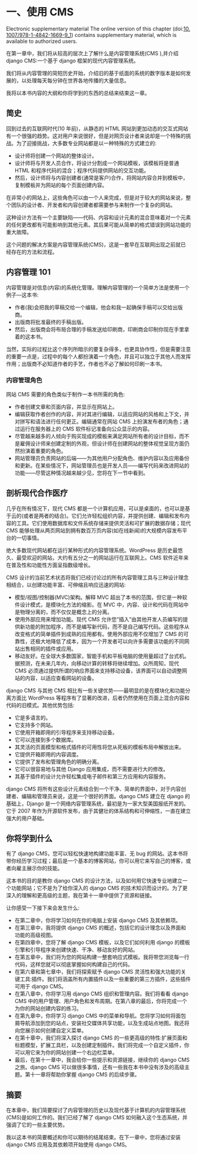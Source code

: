 # 一、使用 CMS

Electronic supplementary material The online version of this chapter (doi:[10.​1007/​978-1-4842-1669-9_​1](http://dx.doi.org/10.1007/978-1-4842-1669-9_1)) contains supplementary material, which is available to authorized users.

在第一章中，我们将从较高的层次上了解什么是内容管理系统(CMS ),并介绍 django CMS:一个基于 django 框架的现代内容管理系统。

我们将从内容管理的简短历史开始，介绍旧的基于纸面的系统的数字版本是如何发展的，以处理每天每分钟在世界各地传播的大量信息。

我将以本书内容的大纲和你将学到的东西的总结来结束这一章。

## 简史

回到过去的互联网时代(10 年前)，从静态的 HTML 网站到更加动态的交互式网站有一个很强的趋势。这对用户来说很好，但是对网页设计者来说却是一个特殊的挑战。为了迎接挑战，大多数专业网站都是以一种特殊的方式建立的:

*   设计师将创建一个网站的整体设计。
*   设计师将与开发人员合作，将设计分割成一个网站模板，该模板将是普通 HTML 和程序代码的混合；程序代码提供网站的交互功能。
*   然后，设计师将与内容创建者(通常是客户)合作，将网站内容合并到模板中，复制模板并为网站的每个页面创建内容。

在非常小的网站上，这些角色可以由一个人来完成，但是对于较大的网站来说，整个团队的设计者、开发者和内容创建者都需要参与来制作一个复杂的网站。

这种设计方法有一个主要缺陷——代码、内容和设计元素的混合意味着对一个元素的任何更改都有可能影响到其他元素。其后果可能从简单的格式错误到网站功能的重大故障。

这个问题的解决方案是内容管理系统(CMS)，这是一套早在互联网出现之前就已经存在的方法和流程。

## 内容管理 101

内容管理是对信息(内容)的系统化管理。理解内容管理的一个简单方法是使用一个例子—这本书:

*   作者(我)会把我的草稿交给一个编辑，他会和我一起确保手稿可以交给出版商。
*   出版商将批准最终的手稿出版。
*   然后，出版商会将布局合理的手稿发送给印刷商，印刷商会印制你现在手里拿着的这本书。

当然，实际的过程比这个序列所暗示的要复杂得多，也更具协作性，但是需要注意的重要一点是，过程中的每个人都扮演着一个角色，并且可以独立于其他人而发挥作用；出版商不必知道作者的手艺，作者也不必了解如何印刷一本书。

### 内容管理角色

网站 CMS 需要的角色类似于制作一本书所需的角色:

*   作者创建文章和页面内容，并显示在网站上。
*   编辑获取作者创作的内容，并对其进行编辑，以适应网站的风格和上下文，并对拼写和语法进行任何更正。编辑通常在网站 CMS 上扮演发布者的角色；通过运行在服务器上的 CMS 软件标记准备向公众显示的内容。
*   尽管越来越多的人倾向于购买现成的模板来满足网站所有者的设计目标，而不是雇佣设计师来创建定制的外观，但设计师在创建网站的整体视觉呈现方面仍然扮演着重要的角色。
*   网站管理员负责网站的后端——为其他用户分配角色、维护内容以及应用备份和更新。在某些情况下，网站管理员也是开发人员——编写代码来改进网站的功能——尽管这种情况越来越少见，您将在下一节中看到。

## 剖析现代合作医疗

几乎在所有情况下，现代 CMS 都是一个计算机应用，可以是桌面的，也可以是基于云的(或者是两者的结合)。它们允许轻松组织内容，并提供创建、编辑和发布内容的工具。它们使用数据库和文件系统存储来提供灵活和可扩展的数据存储；现代 CMS 能够处理从两页网站到拥有数百万页内容(如在线新闻)的大规模内容发布平台的一切事情。

绝大多数现代网站都在运行某种形式的内容管理系统。WordPress 是历史最悠久、最受欢迎的网站，大约有五分之一的网站运行在互联网上。CMS 软件近年来在普及性和功能性方面呈指数级增长。

CMS 设计的当前艺术状态将我们已经讨论过的所有内容管理工具与三种设计理念相结合，以创建功能丰富、可伸缩且响应迅速的网站:

*   模型/视图/控制器(MVC)架构。解释 MVC 超出了本书的范围，但它是一种软件设计模式，是模块化方法的缩影。在 MVC 中，内容、设计和代码在网站中是物理分离的，而不仅仅是概念上的分离。
*   使用外部应用来增加功能。现代 CMS 允许您“插入”由其他开发人员编写的提供新功能的附加程序，而不是编写新代码，而不是自己编写代码。这些程序从改变格式的简单插件到成熟的应用都有。使用外部应用不仅增加了 CMS 的可靠性，还极大地降低了成本，因为一个开发者可以向许多需要该功能的不同网站出售相同的插件或应用。
*   移动友好。在全球大多数国家，智能手机和平板电脑的使用量超过了台式机。据预测，在未来几年内，向移动计算的转移将继续增加。众所周知，现代 CMS 必须通过提供所谓的响应界面来支持移动设备，该界面可以自动调整网站的内容，以适应查看网站的设备。

django CMS 与其他 CMS 相比有一些关键优势——最明显的是在模块化和功能分离方面比 WordPress 等程序有了显著的改进，后者仍然使用在页面上混合内容和代码的旧模式。其他优势包括:

*   它是多语言的。
*   它支持多个网站。
*   它使用开箱即用的引导程序来支持移动设备。
*   它可以连接到多个数据库。
*   其灵活的页面模型和格式插件的可用性将您从死板的模板布局中解放出来。
*   它提供开箱即用的内容调度。
*   它提供了发布和管理角色的明确分离。
*   它可以很容易地与其他 Django 应用集成，而不需要进行大的修改。
*   其基于插件的设计允许轻松集成电子邮件和第三方应用和内容服务。

django CMS 将所有这些设计元素结合到一个干净、简单的界面中，对于内容创建者、编辑和管理员来说，这是一个很好的界面。django CMS 建立在 django 的基础上，Django 是一个网络内容管理系统，最初是为一家大型美国报纸开发的。它于 2007 年作为开源软件发布，由于其健壮的体系结构和可伸缩性，一直在建立强大的用户基础。

## 你将学到什么

有了 django CMS，您可以轻松快速地构建功能丰富、无 bug 的网站。这本书将带你经历学习过程；最后是一个基本的博客网站，你可以用它来写自己的博客，或者向雇主展示你的技能。

这本书的目的是教你 django CMS 的设计方法，以及如何用它快速专业地建立一个功能网站；它不是为了给你深入的 django CMS 的技术知识而设计的。为了更深入的理解和更高级的主题，我在第十一章中提供了资源和链接。

让你感受一下接下来会发生什么:

*   在第二章中，你将学习如何在你的电脑上安装 django CMS 及其依赖项。
*   在第三章中，我将提供 django CMS 的概述，包括它的设计理念以及界面和功能的高级视图。
*   在第四章中，您将了解 django CMS 模板，以及它们如何利用 django 的模板引擎和引导程序来创建快速、干净、移动友好的网站。
*   在第五章中，我们将为您的网站构建一整套响应式模板。我将带您浏览每一行代码，这样您就可以彻底掌握如何构建自己的代码。
*   在第六章和第七章中，我们将探索赋予 django CMS 灵活性和强大功能的关键工具:插件。我们将涵盖所有内置插件以及一些重要的第三方插件，这些插件可用于 django CMS。
*   在第八章中，你将学习用 django CMS 组织和管理内容。我们将看看 django CMS 中的用户管理、用户角色和发布周期。在第八章的最后，你将完成一个为你的网站创建内容的练习。
*   在第九章中，你将学习 django CMS 中的菜单和导航。您将学习如何将面包屑导航添加到您的站点，安装社交媒体共享功能，以及生成站点地图。我还将向您展示如何创建自定义菜单。
*   在第十章中，我们将深入探讨 django CMS 的一些更高级的特性:扩展页面和标题模型，扩展工具栏，以及创建定制插件。我们将完成一个自定义插件，你可以用它来为你的网站创建一个右边栏菜单。
*   最后，在第十一章中，我会给你一些提示和资源链接，继续你的 django CMS 之旅。django CMS 可以做很多事情，还有一些我在本书中没有涉及的高级主题。第十一章将帮助你掌握 django CMS 的后续步骤。

## 摘要

在本章中，我们简要探讨了内容管理的历史以及现代基于计算机的内容管理系统(CMS)是如何工作的。我们已经了解了 django CMS 如何融入这个生态系统，并强调了它的一些主要优势。

我以这本书的简要概述和你可以期待的结尾结束。在下一章中，您将通过安装 django CMS 应用及其依赖项开始使用 django CMS。